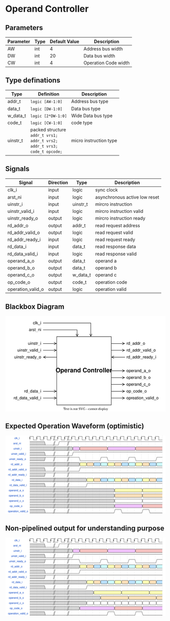 # Operand Controller

## Parameters
| Parameter | Type | Default Value | Description             |
|-----------|------|---------------|-------------------------|
| AW        | int  | 4             | Address bus width       |
| DW        | int  | 20            | Data bus width          |
| CW        | int  | 4             | Operation Code width    |

## Type definations
| Type     | Definition         | Description        |
|----------|--------------------|--------------------|
| addr_t   | `logic [AW-1:0]`   | Address bus type   |
| data_t   | `logic [DW-1:0]`   | Data bus type      |
| w_data_t | `logic [2*DW-1:0]` | Wide Data bus type |
| code_t   | `logic [CW-1:0]`   | code type          |
| uinstr_t | packed structure<br> `addr_t vrs1;` <br> `addr_t vrs2;` <br> `addr_t vrs3;` <br> `code_t opcode;` | micro instruction type |

## Signals
| Signal            | Direction | Type     | Description                   |
|-------------------|-----------|----------|-------------------------------|
| clk_i             | input     | logic    | sync clock                    |
| arst_ni           | input     | logic    | asynchronous active low reset |
| uinstr_i          | input     | uinstr_t | mircro instruction            |
| uinstr_valid_i    | input     | logic    | mircro instruction valid      |
| uinstr_ready_o    | output    | logic    | mircro instruction ready      |
| rd_addr_o         | output    | addr_t   | read request address          |
| rd_addr_valid_o   | output    | logic    | read request valid            |
| rd_addr_ready_i   | input     | logic    | read request ready            |
| rd_data_i         | input     | data_t   | read response data            |
| rd_data_valid_i   | input     | logic    | read response valid           |
| operand_a_o       | output    | data_t   | operand a                     |
| operand_b_o       | output    | data_t   | operand b                     |
| operand_c_o       | output    | w_data_t | operand c                     |
| op_code_o         | output    | code_t   | operation code                |
| operation_valid_o | output    | logic    | operation valid               |

## Blackbox Diagram
<img src="docs/diagrams/top.svg">

## Expected Operation Waveform (optimistic)
<img src="docs/diagrams/wavefrom_pipelined.svg">

## Non-pipelined output for understanding purpose
<img src="docs/diagrams/wavefrom_non_pipelined.svg">
